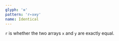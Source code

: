 ```yaml
---
glyph: '≡'
pattern: 'r←x≡y'
name: Identical
---
```


`r` is whether the two arrays `x` and `y` are exactly equal.